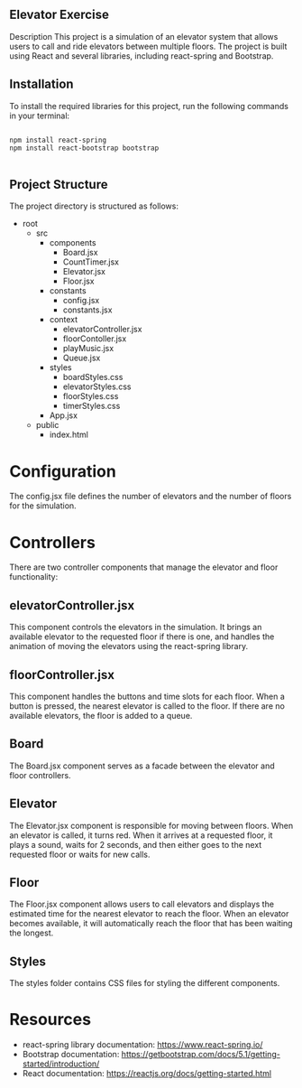 ## Elevator Exercise
Description
This project is a simulation of an elevator system that allows users to call and ride elevators between multiple floors. The project is built using React and several libraries, including react-spring and Bootstrap.

## Installation
To install the required libraries for this project, run the following commands in your terminal:
<pre>
<code>
npm install react-spring
npm install react-bootstrap bootstrap
</code>
</pre>

## Project Structure
The project directory is structured as follows:

- root
  - src
    - components
      - Board.jsx
      - CountTimer.jsx
      - Elevator.jsx
      - Floor.jsx
    - constants
      - config.jsx
      - constants.jsx
    - context
      - elevatorController.jsx
      - floorContoller.jsx
      - playMusic.jsx
      - Queue.jsx
    - styles
      - boardStyles.css
      - elevatorStyles.css
      - floorStyles.css
      - timerStyles.css
    - App.jsx
  - public
    - index.html

# Configuration
The config.jsx file defines the number of elevators and the number of floors for the simulation.

# Controllers
There are two controller components that manage the elevator and floor functionality:

## elevatorController.jsx
This component controls the elevators in the simulation. It brings an available elevator to the requested floor if there is one, and handles the animation of moving the elevators using the react-spring library.

## floorController.jsx
This component handles the buttons and time slots for each floor. When a button is pressed, the nearest elevator is called to the floor. If there are no available elevators, the floor is added to a queue.

## Board
The Board.jsx component serves as a facade between the elevator and floor controllers.

## Elevator
The Elevator.jsx component is responsible for moving between floors. When an elevator is called, it turns red. When it arrives at a requested floor, it plays a sound, waits for 2 seconds, and then either goes to the next requested floor or waits for new calls.


## Floor
The Floor.jsx component allows users to call elevators and displays the estimated time for the nearest elevator to reach the floor. When an elevator becomes available, it will automatically reach the floor that has been waiting the longest.

## Styles
The styles folder contains CSS files for styling the different components.

# Resources
- react-spring library documentation: https://www.react-spring.io/
- Bootstrap documentation: https://getbootstrap.com/docs/5.1/getting-started/introduction/
- React documentation: https://reactjs.org/docs/getting-started.html




